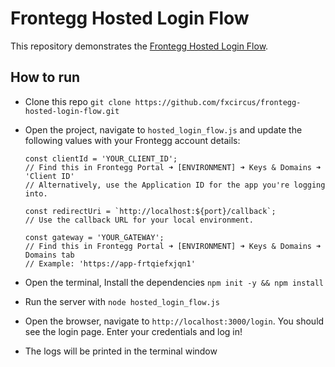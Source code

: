 # Frontegg Hosted Login Flow

This repository demonstrates the [Frontegg Hosted Login Flow](https://developers.frontegg.com/guides/management/frontegg-idp/native-hosted).


## How to run

- Clone this repo `git clone https://github.com/fxcircus/frontegg-hosted-login-flow.git`
- Open the project, navigate to `hosted_login_flow.js` and update the following values with your Frontegg account details:
  ```
  const clientId = 'YOUR_CLIENT_ID'; 
  // Find this in Frontegg Portal ➜ [ENVIRONMENT] ➜ Keys & Domains ➜ 'Client ID' 
  // Alternatively, use the Application ID for the app you're logging into.

  const redirectUri = `http://localhost:${port}/callback`; 
  // Use the callback URL for your local environment.

  const gateway = 'YOUR_GATEWAY'; 
  // Find this in Frontegg Portal ➜ [ENVIRONMENT] ➜ Keys & Domains ➜ Domains tab 
  // Example: 'https://app-frtqiefxjqn1'
  ```

- Open the terminal, Install the dependencies `npm init -y && npm install`
- Run the server with `node hosted_login_flow.js`
- Open the browser, navigate to `http://localhost:3000/login`. You should see the login page. Enter your credentials and log in!
- The logs will be printed in the terminal window
